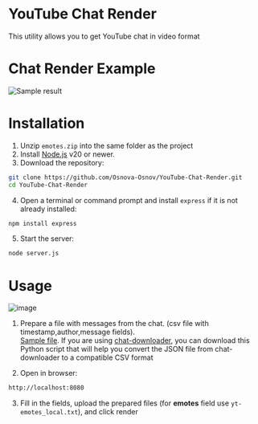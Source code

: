 # YouTube Chat Render
This utility allows you to get YouTube chat in video format

# Chat Render Example
![Sample result](https://github.com/Osnova-Osnov/YouTube-Chat-Render/blob/master/example/result.gif)

# Installation
1. Unzip `emotes.zip` into the same folder as the project
2. Install [Node.js](https://nodejs.org/) v20 or newer.
3. Download the repository:
```bash
git clone https://github.com/Osnova-Osnov/YouTube-Chat-Render.git
cd YouTube-Chat-Render
```
4. Open a terminal or command prompt and install `express` if it is not already installed:
```bash
npm install express
```
5. Start the server:
```bash
node server.js
```

# Usage

![image](https://github.com/user-attachments/assets/f35f91a2-1efb-42f6-b143-130968618d3b)

1. Prepare a file with messages from the chat. (csv file with timestamp,author,message fields).<br>
   [Sample file](https://github.com/Osnova-Osnov/YouTube-Chat-Render/blob/master/example/yt-messages.csv).
   If you are using [chat-downloader](https://github.com/xenova/chat-downloader), you can download this Python script that will help you convert the JSON file from chat-downloader to a compatible CSV format
   
3. Open in browser:
```bash
http://localhost:8080
```
3. Fill in the fields, upload the prepared files (for **emotes** field use `yt-emotes_local.txt`), and click render
